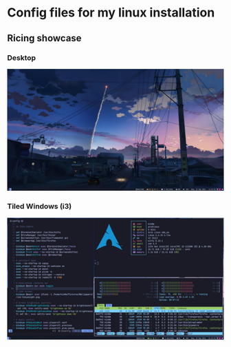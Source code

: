 # Config files for my linux installation

## Ricing showcase
### Desktop
![Desktop Showcase](images/desktop.png)

### Tiled Windows (i3)
![Tiled Windows Showcase](images/tiled.png)
